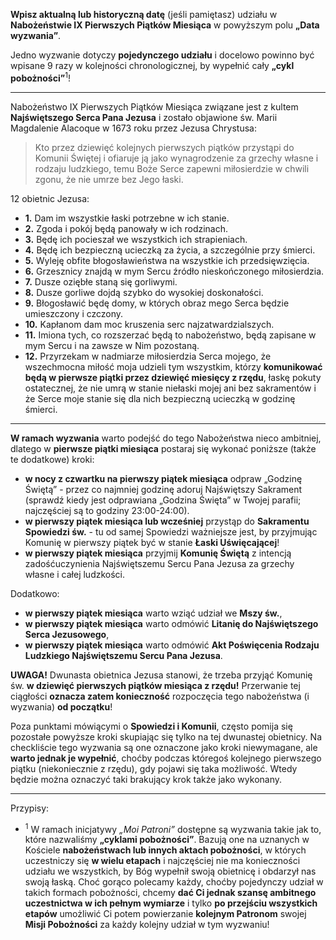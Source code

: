 **Wpisz aktualną lub historyczną datę** (jeśli pamiętasz) udziału w **Nabożeństwie IX Pierwszych Piątków Miesiąca** w powyższym polu **„Data wyzwania”**.

Jedno wyzwanie dotyczy **pojedynczego udziału** i docelowo powinno być wpisane 9 razy w kolejności chronologicznej, by wypełnić cały **„cykl pobożności”**<sup>1</sup>!

---
Nabożeństwo IX Pierwszych Piątków Miesiąca związane jest z kultem **Najświętszego Serca Pana Jezusa** i zostało objawione św. Marii Magdalenie Alacoque w 1673 roku przez Jezusa Chrystusa:

> Kto przez dziewięć kolejnych pierwszych piątków przystąpi do Komunii Świętej i ofiaruje ją jako wynagrodzenie za grzechy własne i rodzaju ludzkiego, temu Boże Serce zapewni miłosierdzie w chwili zgonu, że nie umrze bez Jego łaski.

12 obietnic Jezusa:
- **1.** Dam im wszystkie łaski potrzebne w ich stanie.
- **2.** Zgoda i pokój będą panowały w ich rodzinach.
- **3.** Będę ich pocieszał we wszystkich ich strapieniach.
- **4.** Będę ich bezpieczną ucieczką za życia, a szczególnie przy śmierci.
- **5.** Wyleję obfite błogosławieństwa na wszystkie ich przedsięwzięcia.
- **6.** Grzesznicy znajdą w mym Sercu źródło nieskończonego miłosierdzia.
- **7.** Dusze oziębłe staną się gorliwymi.
- **8.** Dusze gorliwe dojdą szybko do wysokiej doskonałości.
- **9.** Błogosławić będę domy, w których obraz mego Serca będzie umieszczony i czczony.
- **10.** Kapłanom dam moc kruszenia serc najzatwardzialszych.
- **11.** Imiona tych, co rozszerzać będą to nabożeństwo, będą zapisane w mym Sercu i na zawsze w Nim pozostaną.
- **12.** Przyrzekam w nadmiarze miłosierdzia Serca mojego, że wszechmocna miłość moja udzieli tym wszystkim, którzy **komunikować będą w pierwsze piątki przez dziewięć miesięcy z rzędu**, łaskę pokuty ostatecznej, że nie umrą w stanie niełaski mojej ani bez sakramentów i że Serce moje stanie się dla nich bezpieczną ucieczką w godzinę śmierci.

---
**W ramach wyzwania** warto podejść do tego Nabożeństwa nieco ambitniej, dlatego w **pierwsze piątki miesiąca** postaraj się wykonać poniższe (także te dodatkowe) kroki:
- **w nocy z czwartku na pierwszy piątek miesiąca** odpraw „Godzinę Świętą” - przez co najmniej godzinę adoruj Najświętszy Sakrament (sprawdź kiedy jest odprawiana „Godzina Święta” w Twojej parafii; najczęściej są to godziny 23:00-24:00).
- **w pierwszy piątek miesiąca lub wcześniej** przystąp do **Sakramentu Spowiedzi św.** - tu od samej Spowiedzi ważniejsze jest, by przyjmując Komunię w pierwszy piątek być w stanie **Łaski Uświęcającej**!
- **w pierwszy piątek miesiąca** przyjmij **Komunię Świętą** z intencją zadośćuczynienia Najświętszemu Sercu Pana Jezusa za grzechy własne i całej ludzkości.

Dodatkowo:
- **w pierwszy piątek miesiąca** warto wziąć udział we **Mszy św.**,
- **w pierwszy piątek miesiąca** warto odmówić **Litanię do Najświętszego Serca Jezusowego**,
- **w pierwszy piątek miesiąca** warto odmówić **Akt Poświęcenia Rodzaju Ludzkiego Najświętszemu Sercu Pana Jezusa**.

**UWAGA!** Dwunasta obietnica Jezusa stanowi, że trzeba przyjąć Komunię św. **w dziewięć pierwszych piątków miesiąca z rzędu!** Przerwanie tej ciągłości **oznacza zatem konieczność** rozpoczęcia tego nabożeństwa (i wyzwania) **od początku**!

Poza punktami mówiącymi o **Spowiedzi i Komunii**, często pomija się pozostałe powyższe kroki skupiając się tylko na tej dwunastej obietnicy. Na checkliście tego wyzwania są one oznaczone jako kroki niewymagane, ale **warto jednak je wypełnić**, choćby podczas któregoś kolejnego pierwszego piątku (niekoniecznie z rzędu), gdy pojawi się taka możliwość. Wtedy będzie można oznaczyć taki brakujący krok także jako wykonany.

---
Przypisy:

- <sup>1</sup> W ramach inicjatywy _„Moi Patroni”_ dostępne są wyzwania takie jak to, które nazwaliśmy **„cyklami pobożności”**. Bazują one na uznanych w Kościele **nabożeństwach lub innych aktach pobożności**, w których uczestniczy się **w wielu etapach** i najczęściej nie ma konieczności udziału we wszystkich, by Bóg wypełnił swoją obietnicę i obdarzył nas swoją łaską. Choć gorąco polecamy każdy, choćby pojedynczy udział w takich formach pobożności, chcemy **dać Ci jednak szansę ambitnego uczestnictwa w ich pełnym wymiarze** i tylko **po przejściu wszystkich etapów** umożliwić Ci potem powierzanie **kolejnym Patronom** swojej **Misji Pobożności** za każdy kolejny udział w tym wyzwaniu!
